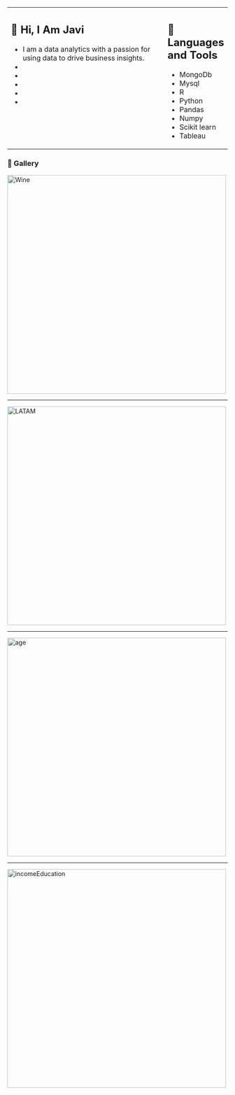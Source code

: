 <table><tr><td valign="top" width="75%">

## 👋 Hi, I Am Javi

- I am a data analytics with a passion for using data to drive business insights.
- 
- 
- 
- 
- 
 
</td><td valign="top" width="25%">

## 🧰 Languages and Tools

- MongoDb
- Mysql
- R
- Python
- Pandas
- Numpy
- Scikit learn
- Tableau
 
</tr></tr></table> 


### 🎨 Gallery

  

<img width="500" alt="Wine" src="https://user-images.githubusercontent.com/66537664/208001671-f9db81e9-b251-4ed7-adc0-22be60bf5a77.png">

<hr>

<img width="500" alt="LATAM" src="https://user-images.githubusercontent.com/66537664/208002542-520f7a60-9eab-474f-8344-e08089536bfe.png">

<hr>

<img width="500" alt="age" src="https://user-images.githubusercontent.com/66537664/208002943-ad91c4da-2882-4277-89f2-64749d57f859.png">

<hr>

<img width="500" alt="incomeEducation" src="https://user-images.githubusercontent.com/66537664/208003490-a843eb70-23b7-4e69-9125-cec95ef80764.png">

